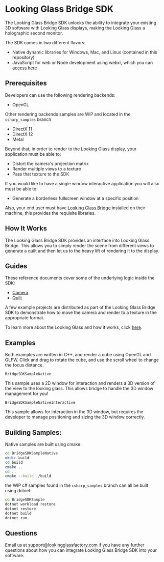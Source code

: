 # Looking Glass Bridge SDK

The Looking Glass Bridge SDK unlocks the ability to integrate your existing 3D software with Looking Glass displays, making the Looking Glass a holographic second monitor.

The SDK comes in two different flavors:

- Native dynamic libraries for Windows, Mac, and Linux (contained in this repository)
- JavaScript for web or Node development using webxr, which you can [access here](https://github.com/Looking-Glass/looking-glass-webxr)

## Prerequisites 

Developers can use the following rendering backends:

- OpenGL

Other rendering backends samples are WIP and located in the ```csharp_samples``` branch
- DirectX 11
- DirectX 12
- Metal

Beyond that, in order to render to the Looking Glass display, your application must be able to:

- Distort the camera's projection matrix
- Render multiple views to a texture
- Pass that texture to the SDK

If you would like to have a single window interactive application you will also must be able to:

- Generate a borderless fullscreen window at a specific position

Also, your end user must have [Looking Glass Bridge](https://lookingglassfactory.com/software/looking-glass-bridge) installed on their machine, this provides the requisite libraries.

## How It Works 

The Looking Glass Bridge SDK provides an interface into Looking Glass Bridge. This allows you to simply render the scene from different views to generate a quilt and then let us to the heavy lift of rendering it to the display.

## Guides

These reference documents cover some of the underlying logic inside the SDK:

- [Camera](https://docs.lookingglassfactory.com/keyconcepts/camera)
- [Quilt](https://docs.lookingglassfactory.com/keyconcepts/quilts)

A few example projects are distributed as part of the Looking Glass Bridge SDK to demonstrate how to move the camera and render to a texture in the appropriate format.

To learn more about the Looking Glass and how it works, click [here](https://docs.lookingglassfactory.com/keyconcepts/how-it-works). 

## Examples
Both examples are written in C++, and render a cube using OpenGL and GLFW. Click and drag to rotate the cube, and use the scroll wheel to change the focus distance.

```BridgeSDKSampleNative```

This sample uses a 2D window for interaction and renders a 3D version of the view to the looking glass. This allows bridge to handle the 3D window management for you!

```BridgeSDKSampleNativeInteractive```

This sample allows for interaction in the 3D window, but requires the developer to manage positioning and sizing the 3D window correctly.

## Building Samples:

Native samples are built using cmake:

```bash
cd BridgeSDKSampleNative
mkdir build
cd build
cmake ..
cd ..
cmake --build ./build
```

the WIP c# samples found in the ```csharp_samples``` branch can all be built using dotnet:

```bash
cd BridgeSDKSample
dotnet workload restore
dotnet restore
dotnet build
dotnet run
```

## Questions

Email us at [support@lookingglassfactory.com](mailto:support@lookingglassfactory.com) if you have any further questions about how you can integrate Looking Glass Bridge SDK into your software.
